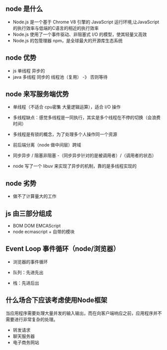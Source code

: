 ## node 是什么

- Node.js 是一个基于 Chrome V8 引擎的 JavaScript 运行环境,让JavaScript的执行效率与低端的C语言的相近的执行效率
- Node.js 使用了一个事件驱动、非阻塞式 I/O 的模型，使其轻量又高效
- Node.js 的包管理器 npm，是全球最大的开源库生态系统

## node 优势

- js 单线程 异步的
- java 多线程 同步的 线程池（复用） -》 否则等待

## node 来写服务端优势

- 单线程（不适合 cpu密集 大量逻辑运算），适合 I/O 操作
- 多线程缺点：感觉多线程是一同执行，其实是多个线程在不停的切换（会浪费时间）
- 多线程是有锁的概念，为了处理多个人操作同一个资源
- 前后端分离（node 做中间层）跨域

- 同步异步 / 阻塞非阻塞
-（同步异步针对的是被调用者）/（调用者的状态）
- node 写了一个 libuv 来实现了异步的机制，靠的是多线程实现的

## node 劣势

- 做不了计算量大的工作

## js 由三部分组成

- BOM DOM EMCAScript
- node ecmascript + 自带的模块

## Event Loop 事件循环（node/浏览器）

- 浏览器的事件循环

- 队列：先进先出
- 栈：先进后出

## 什么场合下应该考虑使用Node框架
当应用程序需要处理大量并发的输入输出，而在向客户端响应之前，应用程序并不需要进行非常复杂的处理。

- 转发请求
- 聊天服务器
- 电子商务网站